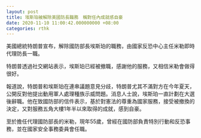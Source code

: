 ```yaml
---
layout: post
title: 埃斯珀被解除美國防長職務　稱對任內成就感自豪
date: 2020-11-10 11:00:42.000000000 +08:00
categories: rthk
---
```


美國總統特朗普宣布，解除國防部長埃斯珀的職務，由國家反恐中心主任米勒即時代理防長一職。

特朗普透過社交網站表示，埃斯珀已經被撤職，感謝他的服務，又相信米勒會做得很好。

報道說，特朗普和埃斯珀在連串議題意見分歧，特朗普尤其不滿對方在今年夏天，公開反對他提出動用軍人處理種族示威問題。消息人士說，埃斯珀一直計劃在大選後辭職。他在致國防部的信件表示，基於對憲法的尊重為國家服務，接受被撤換的決定，又對服務五角大樓1年半以來取得的成就，感到自豪。

至於擔任代理國防部長的米勒，現年55歲，曾經在國防部負責特別行動和反恐事務，並在國家安全事務委員會任職。
